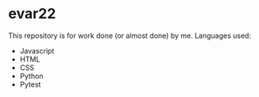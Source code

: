 # evar22

This repository is for work done (or almost done) by me. Languages used:

- Javascript
- HTML
- CSS
- Python
- Pytest

